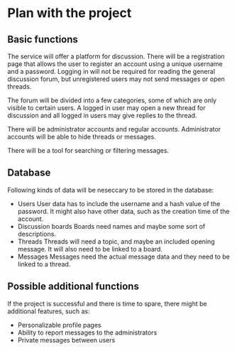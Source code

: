 # Plan with the project

## Basic functions

The service will offer a platform for discussion. There will be a registration page that allows the user to register an account using a unique username and a password. Logging in will not be required for reading the general discussion forum, but unregistered users may not send messages or open threads.

The forum will be divided into a few categories, some of which are only visible to certain users. A logged in user may open a new thread for discussion and all logged in users may give replies to the thread.

There will be administrator accounts and regular accounts. Administrator accounts will be able to hide threads or messages.

There will be a tool for searching or filtering messages.

## Database

Following kinds of data will be neseccary to be stored in the database:

* Users
   User data has to include the username and a hash value of the password. It might also have other data, such as the creation time of the account.
* Discussion boards
   Boards need names and maybe some sort of descriptions.
* Threads
   Threads will need a topic, and maybe an included opening message. It will also need to be linked to a board.
* Messages
   Messages need the actual message data and they need to be linked to a thread.

## Possible additional functions

If the project is successful and there is time to spare, there might be additional features, such as:

* Personalizable profile pages
* Ability to report messages to the administrators
* Private messages between users

